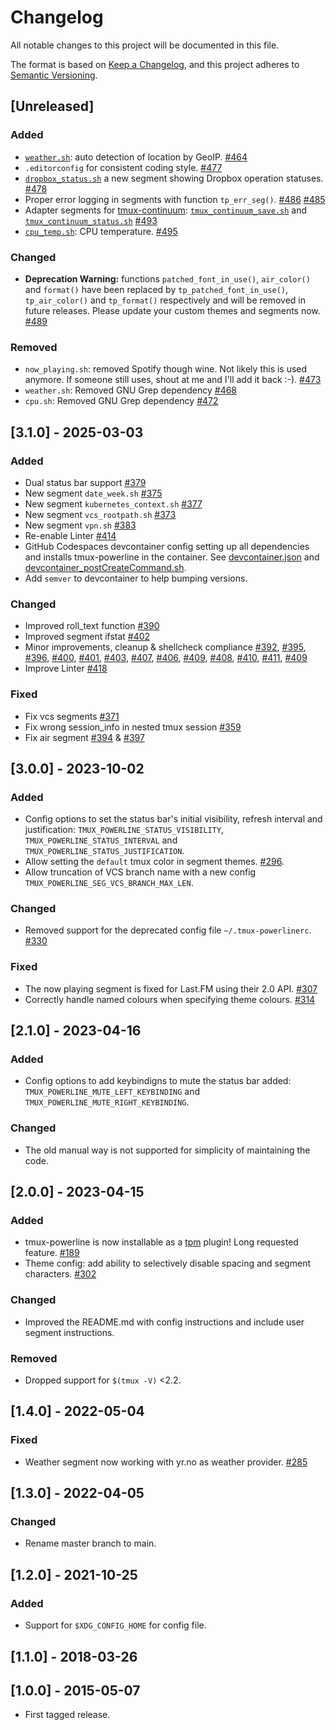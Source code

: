 <!-- markdownlint-disable no-duplicate-heading -->
# Changelog
All notable changes to this project will be documented in this file.

The format is based on [Keep a Changelog](https://keepachangelog.com/en/1.0.0/),
and this project adheres to [Semantic Versioning](https://semver.org/spec/v2.0.0.html).

## [Unreleased]
### Added
- [`weather.sh`](segments/weather.sh): auto detection of location by GeoIP. [#464](https://github.com/erikw/tmux-powerline/pull/464)
- `.editorconfig` for consistent coding style. [#477](https://github.com/erikw/tmux-powerline/pull/477)
- [`dropbox_status.sh`](segments/dropbox_status.sh) a new segment showing Dropbox operation statuses. [#478](https://github.com/erikw/tmux-powerline/pull/478)
- Proper error logging in segments with function `tp_err_seg()`. [#486](https://github.com/erikw/tmux-powerline/pull/486) [#485](https://github.com/erikw/tmux-powerline/pull/485)
- Adapter segments for [tmux-continuum](https://github.com/tmux-plugins/tmux-continuum/): [`tmux_continuum_save.sh`](segments/tmux_continuum_save.sh) and [`tmux_continuum_status.sh`](segments/tmux_continuum_status.sh) [#493](https://github.com/erikw/tmux-powerline/pull/493)
- [`cpu_temp.sh`](segments/cpu_temp.sh): CPU temperature. [#495](https://github.com/erikw/tmux-powerline/pull/495)
### Changed
- **Deprecation Warning:** functions `patched_font_in_use()`, `air_color()` and `format()` have been replaced by `tp_patched_font_in_use()`, `tp_air_color()` and `tp_format()` respectively and will be removed in future releases.
Please update your custom themes and segments now. [#489](https://github.com/erikw/tmux-powerline/pull/489)
### Removed
- `now_playing.sh`: removed Spotify though wine. Not likely this is used anymore. If someone still uses, shout at me and I'll add it back :-). [#473](https://github.com/erikw/tmux-powerline/pull/473)
- `weather.sh`: Removed GNU Grep dependency [#468](https://github.com/erikw/tmux-powerline/pull/468)
- `cpu.sh`:  Removed GNU Grep dependency [#472](https://github.com/erikw/tmux-powerline/pull/472)


## [3.1.0] - 2025-03-03
### Added
- Dual status bar support [#379](https://github.com/erikw/tmux-powerline/issues/379)
- New segment `date_week.sh` [#375](https://github.com/erikw/tmux-powerline/issues/375)
- New segment `kubernetes_context.sh` [#377](https://github.com/erikw/tmux-powerline/issues/377)
- New segment `vcs_rootpath.sh` [#373](https://github.com/erikw/tmux-powerline/issues/374)
- New segment `vpn.sh` [#383](https://github.com/erikw/tmux-powerline/issues/383)
- Re-enable Linter [#414](https://github.com/erikw/tmux-powerline/pull/414)
- GitHub Codespaces devcontainer config setting up all dependencies and installs tmux-powerline in the container. See [devcontainer.json](.devcontainer/devcontainer.json) and [devcontainer_postCreateCommand.sh](scripts/devcontainer_postCreateCommand.sh).
- Add `semver` to devcontainer to help bumping versions.

### Changed
- Improved roll_text function [#390](https://github.com/erikw/tmux-powerline/issues/390)
- Improved segment ifstat [#402](https://github.com/erikw/tmux-powerline/issues/402)
- Minor improvements, cleanup & shellcheck compliance
  [#392](https://github.com/erikw/tmux-powerline/pull/392), [#395](https://github.com/erikw/tmux-powerline/pull/395), [#396](https://github.com/erikw/tmux-powerline/pull/396), [#400](https://github.com/erikw/tmux-powerline/pull/400),
  [#401](https://github.com/erikw/tmux-powerline/pull/401), [#403](https://github.com/erikw/tmux-powerline/pull/403), [#407](https://github.com/erikw/tmux-powerline/pull/407), [#406](https://github.com/erikw/tmux-powerline/pull/406),
  [#409](https://github.com/erikw/tmux-powerline/pull/409), [#408](https://github.com/erikw/tmux-powerline/pull/408), [#410](https://github.com/erikw/tmux-powerline/pull/410), [#411](https://github.com/erikw/tmux-powerline/pull/411),
  [#409](https://github.com/erikw/tmux-powerline/pull/412)
- Improve Linter [#418](https://github.com/erikw/tmux-powerline/pull/418)
### Fixed
- Fix vcs segments [#371](https://github.com/erikw/tmux-powerline/issues/371)
- Fix wrong session_info in nested tmux session [#359](https://github.com/erikw/tmux-powerline/issues/359)
- Fix air segment [#394](https://github.com/erikw/tmux-powerline/pull/394) & [#397](https://github.com/erikw/tmux-powerline/pull/397)


## [3.0.0] - 2023-10-02
### Added
- Config options to set the status bar's initial visibility, refresh interval and justification: `TMUX_POWERLINE_STATUS_VISIBILITY`, `TMUX_POWERLINE_STATUS_INTERVAL` and `TMUX_POWERLINE_STATUS_JUSTIFICATION`.
- Allow setting the `default` tmux color in segment themes. [#296](https://github.com/erikw/tmux-powerline/issues/296).
- Allow truncation of VCS branch name with a new config `TMUX_POWERLINE_SEG_VCS_BRANCH_MAX_LEN`.
### Changed
- Removed support for the deprecated config file `~/.tmux-powerlinerc`. [#330](https://github.com/erikw/tmux-powerline/issues/330)
### Fixed
- The now playing segment is fixed for Last.FM using their 2.0 API. [#307](https://github.com/erikw/tmux-powerline/issues/307)
- Correctly handle named colours when specifying theme colours. [#314](https://github.com/erikw/tmux-powerline/issues/314)

## [2.1.0] - 2023-04-16
### Added
- Config options to add keybindigns to mute the status bar added: `TMUX_POWERLINE_MUTE_LEFT_KEYBINDING` and `TMUX_POWERLINE_MUTE_RIGHT_KEYBINDING`.
### Changed
- The old manual way is not supported for simplicity of maintaining the code.

## [2.0.0] - 2023-04-15
### Added
- tmux-powerline is now installable as a [tpm](https://github.com/tmux-plugins/tpm) plugin! Long requested feature. [#189](https://github.com/erikw/tmux-powerline/issues/189)
- Theme config: add ability to selectively disable spacing and segment characters. [#302](https://github.com/erikw/tmux-powerline/pull/302)
### Changed
- Improved the README.md with config instructions and include user segment instructions.
### Removed
- Dropped support for `$(tmux -V)` <2.2.

## [1.4.0] - 2022-05-04
### Fixed
- Weather segment now working with yr.no as weather provider. [#285](https://github.com/erikw/tmux-powerline/pull/285)

## [1.3.0] - 2022-04-05
### Changed
- Rename master branch to main.

## [1.2.0] - 2021-10-25
### Added
- Support for `$XDG_CONFIG_HOME` for config file.

## [1.1.0] - 2018-03-26

## [1.0.0] - 2015-05-07
- First tagged release.
